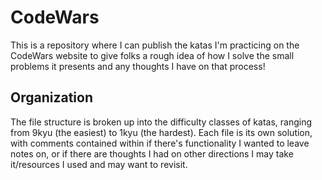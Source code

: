 # CodeWars
This is a repository where I can publish the katas I'm practicing on the CodeWars website to give folks a rough idea of how I solve the small problems it presents and any thoughts I have on that process!

## Organization
The file structure is broken up into the difficulty classes of katas, ranging from 9kyu (the easiest) to 1kyu (the hardest). Each file is its own solution, with comments contained within if there's functionality I wanted to leave notes on, or if there are thoughts I had on other directions I may take it/resources I used and may want to revisit.
